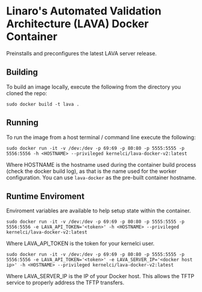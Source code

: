 # Linaro's Automated Validation Architecture (LAVA) Docker Container
Preinstalls and preconfigures the latest LAVA server release.

## Building
To build an image locally, execute the following from the directory you cloned the repo:

```
sudo docker build -t lava .
```

## Running
To run the image from a host terminal / command line execute the following:

```
sudo docker run -it -v /dev:/dev -p 69:69 -p 80:80 -p 5555:5555 -p 5556:5556 -h <HOSTNAME> --privileged kernelci/lava-docker-v2:latest
```
Where HOSTNAME is the hostname used during the container build process (check the docker build log), as that is the name used for the worker configuration. You can use `lava-docker` as the pre-built container hostname.

## Runtime Enviroment
Enviroment variables are available to help setup state within the container.

```
sudo docker run -it -v /dev:/dev -p 69:69 -p 80:80 -p 5555:5555 -p 5556:5556 -e LAVA_API_TOKEN='<token>' -h <HOSTNAME> --privileged kernelci/lava-docker-v2:latest
```
Where LAVA_API_TOKEN is the token for your kernelci user.

```
sudo docker run -it -v /dev:/dev -p 69:69 -p 80:80 -p 5555:5555 -p 5556:5556 -e LAVA_API_TOKEN='<token>' -e LAVA_SERVER_IP='<docker host ip>' -h <HOSTNAME> --privileged kernelci/lava-docker-v2:latest
```

Where LAVA_SERVER_IP is the IP of your Docker host. This allows the TFTP service to properly address the TFTP transfers.
